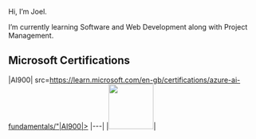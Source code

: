 Hi, I’m Joel.

I’m currently learning Software and Web Development along with Project Management.


## Microsoft Certifications

|AI900| src=https://learn.microsoft.com/en-gb/certifications/azure-ai-fundamentals/"|AI900|>
|---|
|<img src="https://github.com/joel-mainey/joel-mainey/assets/64710295/a3ed4c9a-1804-466c-ad3d-2dcb9b87b0b6" width="90px">|
